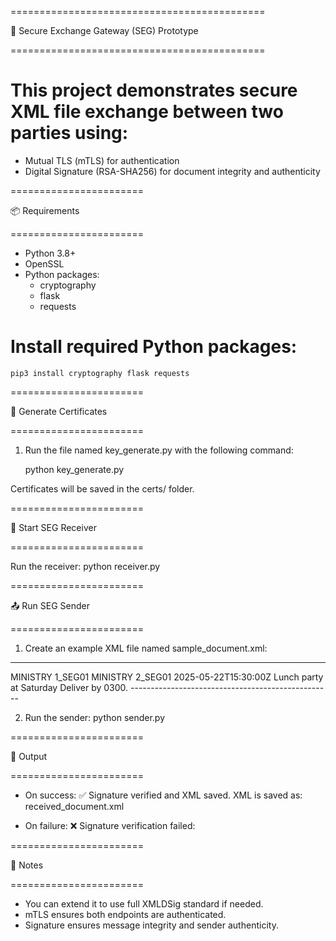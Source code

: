 ============================================ 

🔐 Secure Exchange Gateway (SEG) Prototype

============================================ 

# This project demonstrates secure XML file exchange between two parties using:

- Mutual TLS (mTLS) for authentication
- Digital Signature (RSA-SHA256) for document integrity and authenticity

=======================

📦 Requirements

=======================

- Python 3.8+
- OpenSSL
- Python packages:
  - cryptography
  - flask
  - requests

# Install required Python packages:
    pip3 install cryptography flask requests

=======================

🔧 Generate Certificates

=======================

1. Run the file named key_generate.py with the following command:

    python key_generate.py

Certificates will be saved in the certs/ folder.

=======================

🚀 Start SEG Receiver

=======================

Run the receiver:
    python receiver.py

=======================

📤 Run SEG Sender

=======================
1. Create an example XML file named sample_document.xml:

--------------------------------------------------
<CriticalDocument id="doc123">
  <SenderID>MINISTRY 1_SEG01</SenderID>
  <ReceiverID>MINISTRY 2_SEG01</ReceiverID>
  <TimestampForSignature>2025-05-22T15:30:00Z</TimestampForSignature>
  <Payload>
    <SensitiveData>Lunch party at Saturday</SensitiveData>
    <Instructions>Deliver by 0300.</Instructions>
  </Payload>
</CriticalDocument>
--------------------------------------------------

2. Run the sender:
    python sender.py

=======================

📂 Output

=======================

- On success:
    ✅ Signature verified and XML saved.
    XML is saved as: received_document.xml

- On failure:
    ❌ Signature verification failed: <error message>

=======================

📌 Notes

=======================

- You can extend it to use full XMLDSig standard if needed.
- mTLS ensures both endpoints are authenticated.
- Signature ensures message integrity and sender authenticity.

